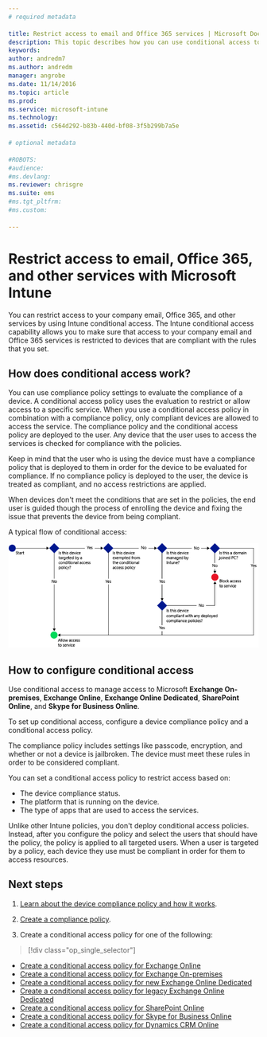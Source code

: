 ```yaml
---
# required metadata

title: Restrict access to email and Office 365 services | Microsoft Docs
description: This topic describes how you can use conditional access to allow only compliant devices to access company email and company data on SharePoint Online and other services.
keywords:
author: andredm7
ms.author: andredm
manager: angrobe
ms.date: 11/14/2016
ms.topic: article
ms.prod:
ms.service: microsoft-intune
ms.technology:
ms.assetid: c564d292-b83b-440d-bf08-3f5b299b7a5e

# optional metadata

#ROBOTS:
#audience:
#ms.devlang:
ms.reviewer: chrisgre
ms.suite: ems
#ms.tgt_pltfrm:
#ms.custom:

---
```


# Restrict access to email, Office 365, and other services with Microsoft Intune
You can restrict access to your company email, Office 365, and other services by using Intune conditional access. The Intune conditional access capability allows you to make sure that access to your company email and Office 365 services is restricted to devices that are compliant with the rules that you set.
## How does conditional access work?
You can use compliance policy settings to evaluate the compliance of a device. A conditional access policy uses the evaluation to restrict or allow access to a specific service. When you use a conditional access policy in combination with a compliance policy, only compliant devices are allowed to access the service. The compliance policy and the conditional access policy are deployed to the user. Any device that the user uses to access the services is checked for compliance with the policies.

Keep in mind that the user who is using the device must have a compliance policy that is deployed to them in order for the device to be evaluated for compliance.
If no compliance policy is deployed to the user, the device is treated as compliant, and no access restrictions are applied.

When devices don't meet the conditions that are set in the policies, the end user is guided though the process of enrolling the device and fixing the issue that prevents the device from being compliant.

A typical flow of conditional access:

![Diagram that shows the decision points that are used to determine whether a device is allowed access to a service or is blocked](../media/ConditionalAccess4.png)

## How to configure conditional access
Use conditional access to manage access to Microsoft **Exchange On-premises**, **Exchange Online**, **Exchange Online Dedicated**,  **SharePoint Online**, and **Skype for Business Online**.

To set up conditional access, configure a device compliance policy and a conditional access policy.

The compliance policy includes settings like passcode, encryption, and whether or not a device is jailbroken. The device must meet these rules in order to be considered compliant.

You can set a conditional access policy to restrict access based on:
- The device compliance status.
- The platform that is running on the device.
- The type of apps that are used to access the services.

Unlike other Intune policies, you don't deploy conditional access policies. Instead, after you configure the policy and select the users that should have the policy, the policy is applied to all targeted users. When a user is targeted by a policy, each device they use must be compliant in order for them to access resources.


## Next steps
1. [Learn about the device compliance policy and how it works](introduction-to-device-compliance-policies-in-microsoft-intune.md).

2. [Create a compliance policy](create-a-device-compliance-policy-in-microsoft-intune.md).

2.  Create a conditional access policy for one of the following:
> [!div class="op_single_selector"]
  - [Create a conditional access policy for Exchange Online](restrict-access-to-exchange-online-with-microsoft-intune.md)
  - [Create a conditional access policy for Exchange On-premises](restrict-access-to-exchange-onpremises-with-microsoft-intune.md)
  - [Create a conditional access policy for new Exchange Online Dedicated](restrict-access-to-exchange-online-with-microsoft-intune.md)
  - [Create a conditional access policy for legacy Exchange Online Dedicated](restrict-access-to-exchange-onpremises-with-microsoft-intune.md)
  - [Create a conditional access policy for SharePoint Online](restrict-access-to-sharepoint-online-with-microsoft-intune.md)
  - [Create a conditional access policy for Skype for Business Online](restrict-access-to-skype-for-business-online-with-microsoft-intune.md)
  - [Create a conditional access policy for Dynamics CRM Online](restrict-access-to-dynamics-crm-online-with-microsoft-intune.md)
